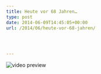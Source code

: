 ```yaml
---
title: Heute vor 68 Jahren…
type: post
date: 2014-06-09T14:45:05+00:00
url: /2014/06/heute-vor-68-jahren/




---
```

<div class="video-youtube embed-responsive-item" id="video-youtube-00ebac10dc7ab992e9fb5a2f7690909e" data-video="//www.youtube.com/embed/_VXSD0FWFXE?&loadvideo=&autohide=2&autoplay=1&rel=0&controls=2&color=red&modestbranding=1&iv_load_policy=3&theme=light&enablejsapi=1&origin=https://localhost">
  <img src="/wp-content/imagecache/_VXSD0FWFXE-hqdefault.jpg" alt="video preview" /><span class="video-youtube-play-icon" aria-label="Play this video"><i class="icon-play" aria-hidden="true"></i></span>
</div>
